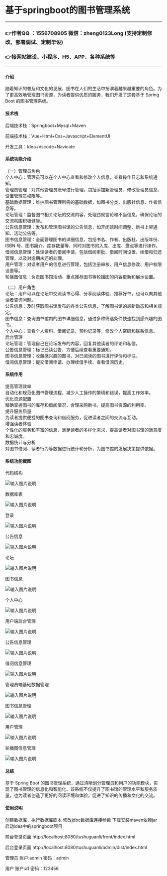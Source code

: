 # 基于springboot的图书管理系统

---
### 👉作者QQ ：1556708905 微信：zheng0123Long (支持定制修改、部署调试、定制毕设)

### 👉接网站建设、小程序、H5、APP、各种系统等

---

#### 介绍

随着知识的普及和文化的发展，图书在人们的生活中扮演着越来越重要的角色。为了更高效地管理图书资源，为读者提供优质的服务，我们开发了这套基于 Spring Boot 的图书管理系统。

#### 技术栈

后端技术栈：Springboot+Mysql+Maven

前端技术栈：Vue+Html+Css+Javascript+ElementUI

开发工具：Idea+Vscode+Navicate

#### 系统功能介绍

（一）管理员角色  
个人中心：管理员可以在个人中心查看和修改个人信息，查看操作日志和系统通知。  
管理员管理：对其他管理员账号进行管理，包括添加新管理员、修改管理员信息、设置管理员权限等。  
基础数据管理：维护图书管理所需的基础数据，如图书分类、出版社信息、作者信息等。  
论坛管理：监督图书相关论坛的交流内容，处理违规言论和不当信息，确保论坛的交流氛围积极健康。  
公告信息管理：发布和管理图书馆的公告信息，如开闭馆时间调整、新书上架通知、活动公告等。  
图书信息管理：全面管理图书的详细信息，包括书名、作者、出版社、出版年份、ISBN 号、图书简介、库存数量等，同时对图书的入库、出库、盘点等进行操作。  
借阅信息管理：处理读者的借阅申请，包括借阅审批、借阅时间设置、续借和归还管理，以及对逾期未还的处理。  
用户管理：对读者用户的信息进行管理，包括注册审核、用户信息修改、用户权限设置等。  
轮播图信息：负责图书馆活动、重点推荐图书等轮播图的内容更新和展示设置。  

（二）用户角色  
论坛：用户可以在论坛中交流读书心得、分享阅读体验、推荐好书，也可以向其他读者咨询问题。  
公告信息：及时获取图书馆发布的各类公告信息，了解图书馆的最新动态和相关规定。  
图书信息：查询图书馆内的图书详细信息，通过多种筛选条件快速找到感兴趣的图书。  
个人中心：查看个人资料、借阅记录、预约记录等，修改个人密码和联系信息。  
后台管理  
论坛管理：管理自己在论坛发布的内容，回复其他读者的评论和私信。  
公告信息管理：标记已读公告，方便后续查看重要通知。  
图书信息管理：收藏感兴趣的图书，对已阅读的图书进行评价和标注。  
借阅信息管理：提交借阅申请、办理续借手续、查看借阅历史。  

#### 系统作用

提高管理效率  
自动化和规范化图书管理流程，减少人工操作的繁琐和错误，提高工作效率。  
优化资源配置  
精确掌握图书的库存和借阅情况，合理采购新书，提高图书资源的利用率。  
提升服务质量  
为读者提供便捷的图书查询和借阅服务，促进读者之间的交流与互动。  
增强读者体验  
个性化的服务和丰富的信息，满足读者的多样化需求，提高读者对图书馆的满意度和忠诚度。  
数据统计与分析  
对图书借阅、读者行为等数据进行统计和分析，为图书馆的发展决策提供依据。  

#### 系统功能截图

代码结构

![输入图片说明](images/6f8d3e9a9ddead58916c0f89099a48b.png)

数据库表

![输入图片说明](images/059b788eb0ae3e6b69b5e9515fc3991.png)

登录

![输入图片说明](images/3ca78d61b9e25cf5813804a88055054.png)

公告信息

![输入图片说明](images/96c044007e70dd4d9a149112dd3ae7f.png)

论坛

![输入图片说明](images/11f12079e173d5b33abf616a6ea821d.png)

图书信息

![输入图片说明](images/9af8850ec3412e18cebab2d91d939b3.png)

个人中心

![输入图片说明](images/c8f2ae257f4cef9ec20abb4e8a20180.png)

用户端后台管理

![输入图片说明](images/5dd08641865d5edcf43b023769bc31b.png)

公告信息管理

![输入图片说明](images/4da1b1b235b535af739b7b6dea7fc20.png)

借阅信息管理

![输入图片说明](images/5f4444aedd16fcd1a8368b8084f5dcc.png)

管理员端基础数据管理

![输入图片说明](images/307ef8aa40ac65d31db8f03dfe49b06.png)

图书信息管理

![输入图片说明](images/c3aaedd54d0fe7449713cd394a515f5.png)

用户管理

![输入图片说明](images/2055d79638f06e4ef2d49d224506e8b.png)

轮播图信息管理

![输入图片说明](images/54c81638140254f93ae203bf88c5680.png)

#### 总结

基于 Spring Boot 的图书管理系统，通过清晰划分管理员和用户的功能模块，实现了图书管理的信息化和智能化。该系统不仅提升了图书馆的管理水平和服务质量，也为读者创造了更好的阅读环境和体验，促进了知识的传播和文化的交流。

#### 使用说明

创建数据库，执行数据库脚本 修改jdbc数据库连接参数 下载安装maven依赖jar 启动idea中的springboot项目

前台登录页面
http://localhost:8080/tushuguanli/front/index.html

后台登录页面
http://localhost:8080/tushuguanli/admin/dist/index.html

管理员				账户:admin 		密码：admin

用户				账户:a1 		密码：123456
